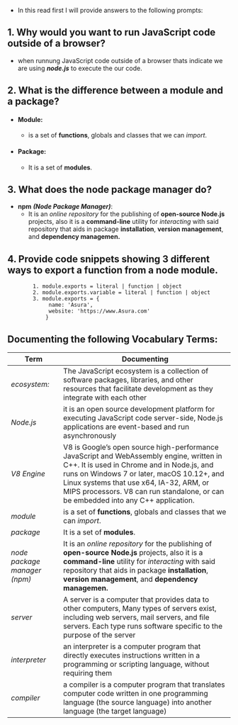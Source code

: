 - In this read  first I will provide answers to the following prompts:

## 1. Why would you want to run JavaScript code outside of a browser?
-  when runnung JavaScript code outside of a browser thats indicate  we are using ***node.js*** to execute the our code.
## 2. What is the difference between a module and a package?
- #### Module:  
    - is a set of **functions**, globals and classes that we can *import*. 
- #### Package:     
    - It is a set of **modules**.
## 3. What does the node package manager do?
- **npm** ***(Node Package Manager)***: 
  - It is an *online repository* for the publishing of **open-source Node.js** projects, also it is a **command-line** utility for *interacting* with said repository that aids in package **installation**, **version management**, and **dependency managemen.**
## 4. Provide code snippets showing 3 different ways to export a function from a node module.
            1. module.exports = literal | function | object
            2. module.exports.variable = literal | function | object
            3. module.exports = { 
                 name: 'Asura', 
                 website: 'https://www.Asura.com'
                }   
                


## Documenting the following Vocabulary Terms:
**Term**  | **Documenting** 
  -------------  | -------------
  *ecosystem:* | The JavaScript ecosystem is a collection of software packages, libraries, and other resources that facilitate development as they integrate with each other     
  *Node.js*  |  it  is an open source development platform for executing JavaScript code server-side, Node.js applications are event-based and run asynchronously
  *V8 Engine* | V8 is Google’s open source high-performance JavaScript and WebAssembly engine, written in C++. It is used in Chrome and in Node.js, and runs on Windows 7 or later, macOS 10.12+, and Linux systems that use x64, IA-32, ARM, or MIPS processors. V8 can run standalone, or can be embedded into any C++ application.
  *module* | is a set of **functions**, globals and classes that we can *import*.
  *package* | It is a set of **modules**.
  *node package manager (npm)* |  It is an *online repository* for the publishing of **open-source Node.js** projects, also it is a **command-line** utility for *interacting* with said repository that aids in package **installation**, **version management**, and **dependency managemen.**
  *server* | A server is a computer that provides data to other computers,  Many types of servers exist, including web servers, mail servers, and file servers. Each type runs software specific to the purpose of the server
  *interpreter* |an interpreter is a computer program that directly executes instructions written in a programming or scripting language, without requiring them 
  *compiler* | a compiler is a computer program that translates computer code written in one programming language (the source language) into another language (the target language)
